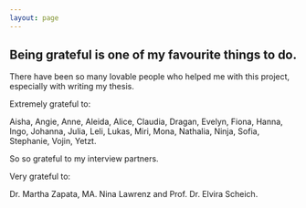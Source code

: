 ```yaml
---
layout: page
---
```


## Being grateful is one of my favourite things to do.

There have been so many lovable people who helped me with this project, especially with writing my thesis.

Extremely grateful to:

Aisha, Angie, Anne, Aleida, Alice, Claudia, Dragan, Evelyn, Fiona, Hanna, Ingo, Johanna, Julia, Leli, Lukas, Miri, Mona, Nathalia, Ninja, Sofia, Stephanie, Vojin, Yetzt.

So so grateful to my interview partners.

Very grateful to:

Dr. Martha Zapata, MA. Nina Lawrenz and Prof. Dr. Elvira Scheich.
